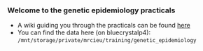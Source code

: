 ### Welcome to the genetic epidemiology practicals

* A wiki guiding you through the practicals can be found [here](https://github.com/MRCIEU/genetic-epidemiology-practicals/wiki)
* You can find the data here (on bluecrystalp4): `/mnt/storage/private/mrcieu/training/genetic_epidemiology`
